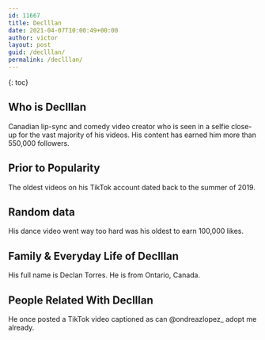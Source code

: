 ```yaml
---
id: 11667
title: Declllan
date: 2021-04-07T10:00:49+00:00
author: victor
layout: post
guid: /declllan/
permalink: /declllan/
---
```



{: toc}


## Who is Declllan



Canadian lip-sync and comedy video creator who is seen in a selfie close-up for the vast majority of his videos. His content has earned him more than 550,000 followers. 

                
                
                
## Prior to Popularity



The oldest videos on his TikTok account dated back to the summer of 2019.

                
                
                
## Random data



His dance video went way too hard was his oldest to earn 100,000 likes.

                
                
                
## Family & Everyday Life of Declllan



His full name is Declan Torres. He is from Ontario, Canada. 

                
                
                
## People Related With Declllan



He once posted a TikTok video captioned as can @ondreazlopez_ adopt me already.

                
              
            
          
          
          